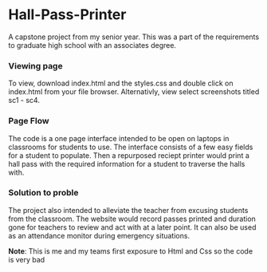 # Hall-Pass-Printer

A capstone project from my senior year. 
This was a part of the requirements to graduate high school with an associates degree. 

<h3>Viewing page</h3>
To view, download index.html and the styles.css and double click on index.html from your file browser.
Alternativly, view select screenshots titled sc1 - sc4.

<h3>Page Flow</h3>
The code is a one page interface intended to be open on laptops in classrooms for students to use.
The interface consists of a few easy fields for a student to populate. 
Then a repurposed reciept printer would print a hall pass with the required information 
for a student to traverse the halls with. 

<h3>Solution to proble</h3>
The project also intended to alleviate the teacher from excusing students from the classroom.
The website would record passes printed and duration gone for teachers to review
and act with at a later point. It can also be used as an attendance monitor during emergency
situations.

**Note**: This is me and my teams first exposure to Html and Css so the code is very bad
